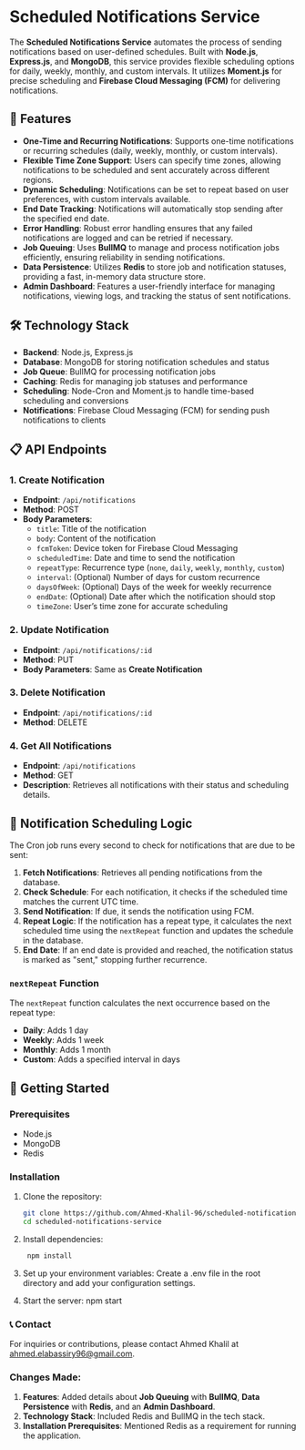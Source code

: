 # Scheduled Notifications Service

The **Scheduled Notifications Service** automates the process of sending notifications based on user-defined schedules. Built with **Node.js**, **Express.js**, and **MongoDB**, this service provides flexible scheduling options for daily, weekly, monthly, and custom intervals. It utilizes **Moment.js** for precise scheduling and **Firebase Cloud Messaging (FCM)** for delivering notifications.

## 🚀 Features

- **One-Time and Recurring Notifications**: Supports one-time notifications or recurring schedules (daily, weekly, monthly, or custom intervals).
- **Flexible Time Zone Support**: Users can specify time zones, allowing notifications to be scheduled and sent accurately across different regions.
- **Dynamic Scheduling**: Notifications can be set to repeat based on user preferences, with custom intervals available.
- **End Date Tracking**: Notifications will automatically stop sending after the specified end date.
- **Error Handling**: Robust error handling ensures that any failed notifications are logged and can be retried if necessary.
- **Job Queuing**: Uses **BullMQ** to manage and process notification jobs efficiently, ensuring reliability in sending notifications.
- **Data Persistence**: Utilizes **Redis** to store job and notification statuses, providing a fast, in-memory data structure store.
- **Admin Dashboard**: Features a user-friendly interface for managing notifications, viewing logs, and tracking the status of sent notifications.

## 🛠️ Technology Stack

- **Backend**: Node.js, Express.js
- **Database**: MongoDB for storing notification schedules and status
- **Job Queue**: BullMQ for processing notification jobs
- **Caching**: Redis for managing job statuses and performance
- **Scheduling**: Node-Cron and Moment.js to handle time-based scheduling and conversions
- **Notifications**: Firebase Cloud Messaging (FCM) for sending push notifications to clients

## 📋 API Endpoints

### 1. **Create Notification**
   - **Endpoint**: `/api/notifications`
   - **Method**: POST
   - **Body Parameters**:
     - `title`: Title of the notification
     - `body`: Content of the notification
     - `fcmToken`: Device token for Firebase Cloud Messaging
     - `scheduledTime`: Date and time to send the notification
     - `repeatType`: Recurrence type (`none`, `daily`, `weekly`, `monthly`, `custom`)
     - `interval`: (Optional) Number of days for custom recurrence
     - `daysOfWeek`: (Optional) Days of the week for weekly recurrence
     - `endDate`: (Optional) Date after which the notification should stop
     - `timeZone`: User’s time zone for accurate scheduling

### 2. **Update Notification**
   - **Endpoint**: `/api/notifications/:id`
   - **Method**: PUT
   - **Body Parameters**: Same as **Create Notification**

### 3. **Delete Notification**
   - **Endpoint**: `/api/notifications/:id`
   - **Method**: DELETE

### 4. **Get All Notifications**
   - **Endpoint**: `/api/notifications`
   - **Method**: GET
   - **Description**: Retrieves all notifications with their status and scheduling details.

## 🔄 Notification Scheduling Logic

The Cron job runs every second to check for notifications that are due to be sent:

1. **Fetch Notifications**: Retrieves all pending notifications from the database.
2. **Check Schedule**: For each notification, it checks if the scheduled time matches the current UTC time.
3. **Send Notification**: If due, it sends the notification using FCM.
4. **Repeat Logic**: If the notification has a repeat type, it calculates the next scheduled time using the `nextRepeat` function and updates the schedule in the database.
5. **End Date**: If an end date is provided and reached, the notification status is marked as "sent," stopping further recurrence.

### `nextRepeat` Function

The `nextRepeat` function calculates the next occurrence based on the repeat type:
- **Daily**: Adds 1 day
- **Weekly**: Adds 1 week
- **Monthly**: Adds 1 month
- **Custom**: Adds a specified interval in days

## 🚀 Getting Started

### Prerequisites

- Node.js
- MongoDB
- Redis

### Installation

1. Clone the repository:
   ```bash
   git clone https://github.com/Ahmed-Khalil-96/scheduled-notifications.git
   cd scheduled-notifications-service

2. Install dependencies:
   ```bash
    npm install

3. Set up your environment variables:
   Create a .env file in the root directory and add your configuration settings.

4. Start the server: npm start

### 📞 Contact
For inquiries or contributions, please contact Ahmed Khalil at ahmed.elabassiry96@gmail.com.


### Changes Made:

1. **Features**: Added details about **Job Queuing** with **BullMQ**, **Data Persistence** with **Redis**, and an **Admin Dashboard**.
2. **Technology Stack**: Included Redis and BullMQ in the tech stack.
3. **Installation Prerequisites**: Mentioned Redis as a requirement for running the application.
